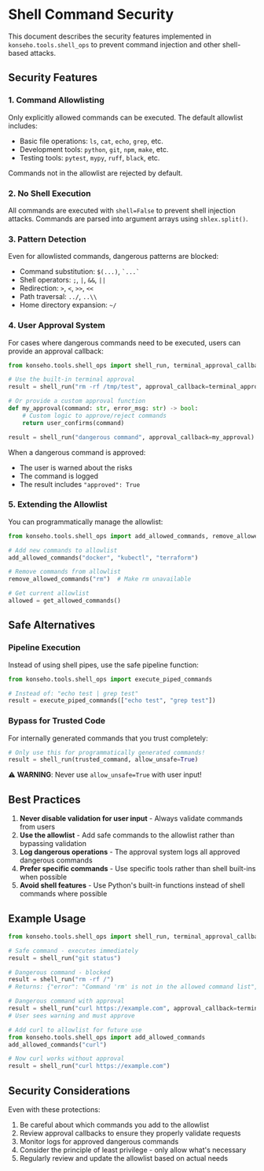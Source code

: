# Shell Command Security

This document describes the security features implemented in `konseho.tools.shell_ops` to prevent command injection and other shell-based attacks.

## Security Features

### 1. Command Allowlisting

Only explicitly allowed commands can be executed. The default allowlist includes:
- Basic file operations: `ls`, `cat`, `echo`, `grep`, etc.
- Development tools: `python`, `git`, `npm`, `make`, etc.
- Testing tools: `pytest`, `mypy`, `ruff`, `black`, etc.

Commands not in the allowlist are rejected by default.

### 2. No Shell Execution

All commands are executed with `shell=False` to prevent shell injection attacks. Commands are parsed into argument arrays using `shlex.split()`.

### 3. Pattern Detection

Even for allowlisted commands, dangerous patterns are blocked:
- Command substitution: `$(...)`, `` `...` ``
- Shell operators: `;`, `|`, `&&`, `||`
- Redirection: `>`, `<`, `>>`, `<<`
- Path traversal: `../`, `..\\`
- Home directory expansion: `~/`

### 4. User Approval System

For cases where dangerous commands need to be executed, users can provide an approval callback:

```python
from konseho.tools.shell_ops import shell_run, terminal_approval_callback

# Use the built-in terminal approval
result = shell_run("rm -rf /tmp/test", approval_callback=terminal_approval_callback)

# Or provide a custom approval function
def my_approval(command: str, error_msg: str) -> bool:
    # Custom logic to approve/reject commands
    return user_confirms(command)

result = shell_run("dangerous command", approval_callback=my_approval)
```

When a dangerous command is approved:
- The user is warned about the risks
- The command is logged
- The result includes `"approved": True`

### 5. Extending the Allowlist

You can programmatically manage the allowlist:

```python
from konseho.tools.shell_ops import add_allowed_commands, remove_allowed_commands, get_allowed_commands

# Add new commands to allowlist
add_allowed_commands("docker", "kubectl", "terraform")

# Remove commands from allowlist
remove_allowed_commands("rm")  # Make rm unavailable

# Get current allowlist
allowed = get_allowed_commands()
```

## Safe Alternatives

### Pipeline Execution

Instead of using shell pipes, use the safe pipeline function:

```python
from konseho.tools.shell_ops import execute_piped_commands

# Instead of: "echo test | grep test"
result = execute_piped_commands(["echo test", "grep test"])
```

### Bypass for Trusted Code

For internally generated commands that you trust completely:

```python
# Only use this for programmatically generated commands!
result = shell_run(trusted_command, allow_unsafe=True)
```

⚠️ **WARNING**: Never use `allow_unsafe=True` with user input!

## Best Practices

1. **Never disable validation for user input** - Always validate commands from users
2. **Use the allowlist** - Add safe commands to the allowlist rather than bypassing validation
3. **Log dangerous operations** - The approval system logs all approved dangerous commands
4. **Prefer specific commands** - Use specific tools rather than shell built-ins when possible
5. **Avoid shell features** - Use Python's built-in functions instead of shell commands where possible

## Example Usage

```python
from konseho.tools.shell_ops import shell_run, terminal_approval_callback

# Safe command - executes immediately
result = shell_run("git status")

# Dangerous command - blocked
result = shell_run("rm -rf /")
# Returns: {"error": "Command 'rm' is not in the allowed command list", ...}

# Dangerous command with approval
result = shell_run("curl https://example.com", approval_callback=terminal_approval_callback)
# User sees warning and must approve

# Add curl to allowlist for future use
from konseho.tools.shell_ops import add_allowed_commands
add_allowed_commands("curl")

# Now curl works without approval
result = shell_run("curl https://example.com")
```

## Security Considerations

Even with these protections:
1. Be careful about which commands you add to the allowlist
2. Review approval callbacks to ensure they properly validate requests
3. Monitor logs for approved dangerous commands
4. Consider the principle of least privilege - only allow what's necessary
5. Regularly review and update the allowlist based on actual needs
